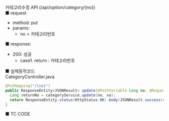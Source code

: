 카테고리수정 API (/api/option/category/{no})  
■ request
   - method: put
   - params:
      - no = 카테고리번호  
  
■ response:  
   - 200: 성공  
      - case1. return : 카테고리번호  
  
■ 실제동작코드  
CategoryController.java  
```java
@PutMapping("/{no}")
public ResponseEntity<JSONResult> update(@PathVariable Long no, @RequestBody CategoryVo vo) {
  Long returnNo = categoryService.update(no, vo);
  return ResponseEntity.status(HttpStatus.OK).body(JSONResult.success(returnNo));
}
```
  
■ TC CODE  
  
 <tc code>
